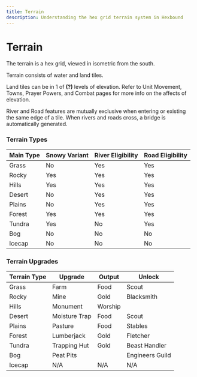 ```yaml
---
title: Terrain
description: Understanding the hex grid terrain system in Hexbound
---
```


# Terrain

The terrain is a hex grid, viewed in isometric from the south.

Terrain consists of water and land tiles.

Land tiles can be in 1 of **(?)** levels of elevation. Refer to Unit Movement, Towns, Prayer Powers, and Combat pages for more info on the affects of elevation.

River and Road features are mutually exclusive when entering or existing the same edge of a tile. When rivers and roads cross, a bridge is automatically generated.


### Terrain Types

|Main Type|Snowy Variant|River Eligibility|Road Eligibility|
|---|---|---|---|
|Grass|No |Yes |Yes|
|Rocky|Yes |Yes |Yes|
|Hills|Yes |Yes |Yes|
|Desert|No |Yes |Yes|
|Plains|No |Yes |Yes|
|Forest|Yes |Yes |Yes|
|Tundra|Yes |No |Yes|
|Bog|No |No |No|
|Icecap|No |No |No|

### Terrain Upgrades

|Terrain Type|Upgrade|Output|Unlock|
|---|---|---|---|
|Grass|Farm |Food|Scout|
|Rocky|Mine |Gold|Blacksmith|
|Hills|Monument |Worship||
|Desert|Moisture Trap |Food|Scout|
|Plains|Pasture|Food|Stables|
|Forest|Lumberjack |Gold|Fletcher|
|Tundra|Trapping Hut|Gold|Beast Handler|
|Bog|Peat Pits||Engineers Guild|
|Icecap|N/A|N/A|N/A|

